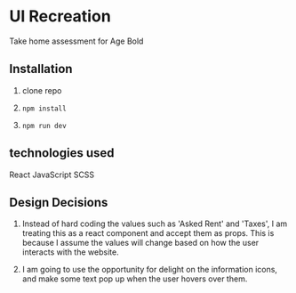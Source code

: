 # UI Recreation

Take home assessment for Age Bold

## Installation

1. clone repo

2. ```
   npm install
   ```

3. ```
   npm run dev
   ```

## technologies used

React
JavaScript
SCSS

## Design Decisions

1. Instead of hard coding the values such as 'Asked Rent' and 'Taxes', I am treating this as a react component and accept them as props. This is because I assume the values will change based on how the user interacts with the website.

2. I am going to use the opportunity for delight on the information icons, and make some text pop up when the user hovers over them.
